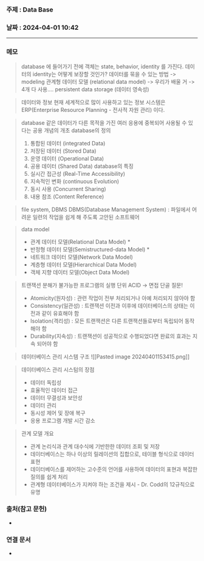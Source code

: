 ### 주제 : Data Base

### 날짜 : 2024-04-01 10:42
----
### 메모
> database 에 들어가기 전에
> 객체는 state, behavior, identity 를 가진다.
> 데이터의 identity는 어떻게 보장할 것인가?
> 데이터를 묶을 수 있는 방법 -> modeling
> 관계형 데이터 모델 (relational data model) -> 우리가 배울 거 -> 4개 다 사용....
> persistent data storage (데이터 영속성)

> 데이터와 정보
> 현재 세계적으로 많이 사용하고 있는 정보 시스템은 ERP(Enterprise Resource Planning - 전사적 자원 관리) 이다.

> database
> 같은 데이터가 다른 목적을 가진 여러 응용에 중복되어 사용될 수 있다는 공용 개념의 개초
> database의 정의
> 	1. 통합된 데이터 (integrated Data)
> 	2. 저장된 데이터 (Stored Data)
> 	3. 운영 데이터 (Operational Data)
> 	4. 공용 데이터 (Shared Data)
> database의 특징
> 	1. 실시간 접근성 (Real-Time Accessibility)
> 	2. 지속적인 변화 (continuous Evolution)
> 	3. 동시 사용 (Concurrent Sharing)
> 	4. 내용 참조 (Content Reference)

> file system, DBMS
> DBMS(Database Management System) : 파일에서 어려운 일련의 작업을 쉽게 해 주도록 고안된 소프트웨어

> data model
> - 관계 데이터 모델(Relational Data Model) *
> - 반정형 데이터 모델(Semistructured-data Model) *
> - 네트워크 데이터 모델(Network Data Model)
> - 계층형 데이터 모델(Hierarchical Data Model)
> - 객체 지향 데이터 모델(Object Data Model)

> 트랜잭션
> 분해가 불가능한 프로그램의 실행 단위
> ACID -> 면접 단골 질문!
> 	- Atomicity(원자성) : 관련 작업이 전부 처리되거나 아예 처리되지 않아야 함
> 	- Consistency(일관성) : 트랜잭션 이전과 이후에 데이터베이스의 상태는 이전과 같이 유효해야 함
> 	- Isolation(격리성) : 모든 트랜잭션은 다른 트랜잭션들로부터 독립되어 동작해야 함
> 	- Durability(지속성) : 트랜잭션이 성공적으로 수행되었다면 완료의 효과는 지속 되어야 함

> 데이터베이스 관리 시스템 구조
> ![[Pasted image 20240401153415.png]]

> 데이터베이스 관리 시스텀의 장점
> 	- 데이터 독립성
> 	- 효율적인 데이터 접근
> 	- 데이터 무결성과 보안성
> 	- 데이터 관리
> 	- 동시성 제어 및 장애 복구
> 	- 응용 프로그램 개발 시간 감소

> 관계 모델 개요
> 	- 관계 논리식과 관계 대수식에 기반한한 데이터 조회 및 저장
> 	- 데이터베이스는 하나 이상의 릴레이션의 집합으로, 테이블 형식으로 데이터 표현
> 	- 데이터베이스를 제어하는 고수준의 언어를 사용하여 데이터의 표현과 복잡한 질의를 쉽게 처리
> 	- 관계형 데이터베이스가 지켜야 하는 조건을 제시 - Dr. Codd의 12규칙으로 유명
> 

### 출처(참고 문헌)
-

### 연결 문서
-
